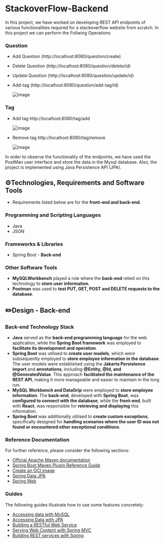 # StackoverFlow-Backend

In this project, we have worked on developing REST API endpoints of various functionalities required for a stackoverflow website from scratch. In this project we can perform the Follwing Operations

### Question
- Add Question
  (http://localhost:8080/question/create)
- Delete Question
  (http://localhost:8080/question/delete/id)
- Update Question
  (http://localhost:8080/question/update/id)
- Add-tag
 (http://localhost:8080/question/add-tag/id)

  ![image](https://github.com/ishrivasayush/StackoverFlow-Backend/assets/103355440/2ee68fb6-511c-4cf6-bcd8-d9d6d9a8c687)


### Tag
- Add tag
  http://localhost:8080/tag/add

  ![image](https://github.com/ishrivasayush/StackoverFlow-Backend/assets/103355440/3cb3bd7f-781f-4ca9-b755-940c75b075e8)

- Remove tag
  http://localhost:8080/tag/remove

  ![image](https://github.com/ishrivasayush/StackoverFlow-Backend/assets/103355440/4aaf1dc7-8324-4641-b20e-c08c505e9298)


In order to observe the functionality of the endpoints, we have used the PostMan user interface and store the data in the Mysql database. Also, the project is implemented using Java Persistence API (JPA).


## ⚙️Technologies, Requirements and Software Tools
- Requirements listed below are for the **front-end and back-end**.
### Programming and Scripting Languages
- Java
- JSON

### Frameworks & Libraries
- Spring Boot - **Back-end**
### Other Software Tools
- **MySQLWorkbench** played a role where the **back-end** relied on this technology to **store user information**.
- **Postman** was used to **test PUT, GET, POST and DELETE requests to the database**.
  
## ✏️Design - Back-end
### Back-end Technology Stack
- **Java** served as the **back-end programming language** for the web application, while the **Spring Boot framework** was employed to **facilitate its development and operation**.
- **Spring Boot** was utilised to **create user models**, which were subsequently employed to **store employee information in the database**. The user models were established using the **Jakarta Persistence import** and **annotations**, including **@Entity, @Id, and @GeneratedValue**. This approach **facilitated the maintenance of the REST API**, making it more manageable and easier to maintain in the long run.
- **MySQL Workbench and DataGrip** were employed to **store employee information**. The **back-end**, developed with **Spring Boot**, was **configured to connect with the database**, while the **front-end**, built with **React**, was responsible for **retrieving and displaying** this information.
- **Spring Boot** was additionally utilised to **create custom exceptions**, specifically designed for **handling scenarios where the user ID was not found or encountered other exceptional conditions**.


### Reference Documentation
For further reference, please consider the following sections:

* [Official Apache Maven documentation](https://maven.apache.org/guides/index.html)
* [Spring Boot Maven Plugin Reference Guide](https://docs.spring.io/spring-boot/docs/2.7.5/maven-plugin/reference/html/)
* [Create an OCI image](https://docs.spring.io/spring-boot/docs/2.7.5/maven-plugin/reference/html/#build-image)
* [Spring Data JPA](https://docs.spring.io/spring-boot/docs/2.7.5/reference/htmlsingle/#data.sql.jpa-and-spring-data)
* [Spring Web](https://docs.spring.io/spring-boot/docs/2.7.5/reference/htmlsingle/#web)

### Guides
The following guides illustrate how to use some features concretely:

* [Accessing data with MySQL](https://spring.io/guides/gs/accessing-data-mysql/)
* [Accessing Data with JPA](https://spring.io/guides/gs/accessing-data-jpa/)
* [Building a RESTful Web Service](https://spring.io/guides/gs/rest-service/)
* [Serving Web Content with Spring MVC](https://spring.io/guides/gs/serving-web-content/)
* [Building REST services with Spring](https://spring.io/guides/tutorials/rest/)
